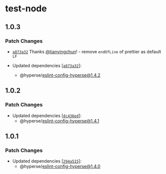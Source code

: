 # test-node

## 1.0.3

### Patch Changes

- [`a873a32`](https://github.com/hyperse-io/eslint-config-hyperse/commit/a873a324dae1cbba55beb9c98d59c98f0e83cd2c) Thanks [@tianyingchun](https://github.com/tianyingchun)! - remove `endOfLine` of prettier as default `LF`

- Updated dependencies [[`a873a32`](https://github.com/hyperse-io/eslint-config-hyperse/commit/a873a324dae1cbba55beb9c98d59c98f0e83cd2c)]:
  - @hyperse/eslint-config-hyperse@1.4.2

## 1.0.2

### Patch Changes

- Updated dependencies [[`dc436ed`](https://github.com/hyperse-io/eslint-config-hyperse/commit/dc436ed4529d7f87d31c11fefcdd3bedb87142fb)]:
  - @hyperse/eslint-config-hyperse@1.4.1

## 1.0.1

### Patch Changes

- Updated dependencies [[`294a515`](https://github.com/hyperse-io/eslint-config-hyperse/commit/294a51570fa0912c17e3fd3816acf2279a302a94)]:
  - @hyperse/eslint-config-hyperse@1.4.0
